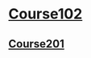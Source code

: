 # [Course102](https://github.com/KaviousD/Reading-Notes/tree/main/102)

## [Course201](reading-notes/201)
